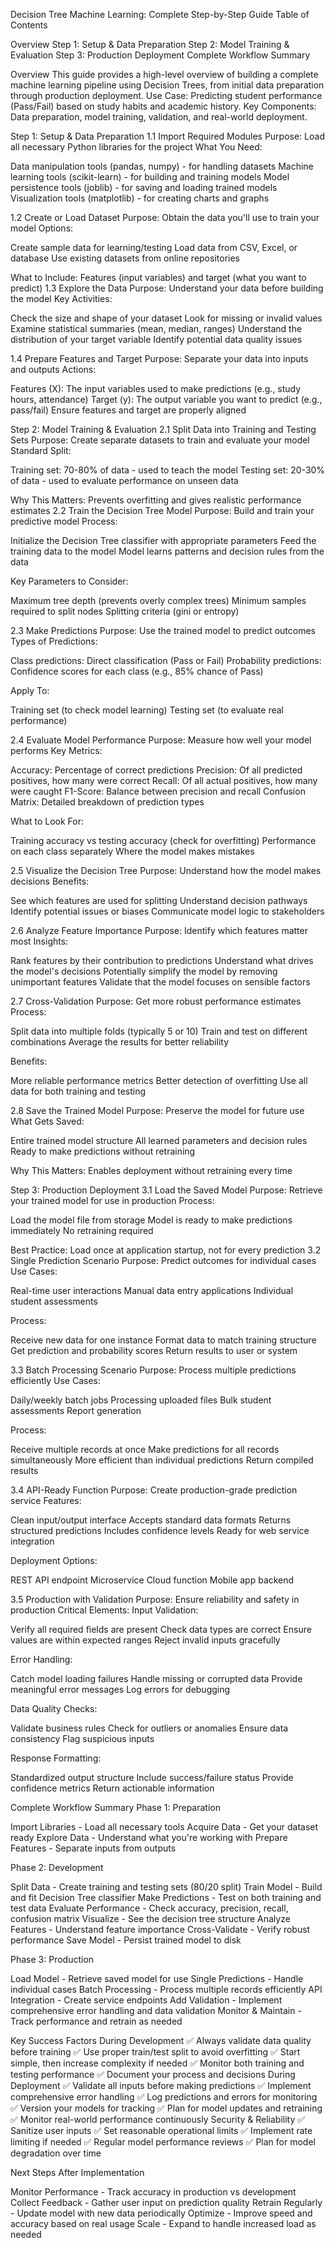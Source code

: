 Decision Tree Machine Learning: Complete Step-by-Step Guide
Table of Contents

Overview
Step 1: Setup & Data Preparation
Step 2: Model Training & Evaluation
Step 3: Production Deployment
Complete Workflow Summary


Overview
This guide provides a high-level overview of building a complete machine learning pipeline using Decision Trees, from initial data preparation through production deployment.
Use Case: Predicting student performance (Pass/Fail) based on study habits and academic history.
Key Components: Data preparation, model training, validation, and real-world deployment.

Step 1: Setup & Data Preparation
1.1 Import Required Modules
Purpose: Load all necessary Python libraries for the project
What You Need:

Data manipulation tools (pandas, numpy) - for handling datasets
Machine learning tools (scikit-learn) - for building and training models
Model persistence tools (joblib) - for saving and loading trained models
Visualization tools (matplotlib) - for creating charts and graphs

1.2 Create or Load Dataset
Purpose: Obtain the data you'll use to train your model
Options:

Create sample data for learning/testing
Load data from CSV, Excel, or database
Use existing datasets from online repositories

What to Include: Features (input variables) and target (what you want to predict)
1.3 Explore the Data
Purpose: Understand your data before building the model
Key Activities:

Check the size and shape of your dataset
Look for missing or invalid values
Examine statistical summaries (mean, median, ranges)
Understand the distribution of your target variable
Identify potential data quality issues

1.4 Prepare Features and Target
Purpose: Separate your data into inputs and outputs
Actions:

Features (X): The input variables used to make predictions (e.g., study hours, attendance)
Target (y): The output variable you want to predict (e.g., pass/fail)
Ensure features and target are properly aligned


Step 2: Model Training & Evaluation
2.1 Split Data into Training and Testing Sets
Purpose: Create separate datasets to train and evaluate your model
Standard Split:

Training set: 70-80% of data - used to teach the model
Testing set: 20-30% of data - used to evaluate performance on unseen data

Why This Matters: Prevents overfitting and gives realistic performance estimates
2.2 Train the Decision Tree Model
Purpose: Build and train your predictive model
Process:

Initialize the Decision Tree classifier with appropriate parameters
Feed the training data to the model
Model learns patterns and decision rules from the data

Key Parameters to Consider:

Maximum tree depth (prevents overly complex trees)
Minimum samples required to split nodes
Splitting criteria (gini or entropy)

2.3 Make Predictions
Purpose: Use the trained model to predict outcomes
Types of Predictions:

Class predictions: Direct classification (Pass or Fail)
Probability predictions: Confidence scores for each class (e.g., 85% chance of Pass)

Apply To:

Training set (to check model learning)
Testing set (to evaluate real performance)

2.4 Evaluate Model Performance
Purpose: Measure how well your model performs
Key Metrics:

Accuracy: Percentage of correct predictions
Precision: Of all predicted positives, how many were correct
Recall: Of all actual positives, how many were caught
F1-Score: Balance between precision and recall
Confusion Matrix: Detailed breakdown of prediction types

What to Look For:

Training accuracy vs testing accuracy (check for overfitting)
Performance on each class separately
Where the model makes mistakes

2.5 Visualize the Decision Tree
Purpose: Understand how the model makes decisions
Benefits:

See which features are used for splitting
Understand decision pathways
Identify potential issues or biases
Communicate model logic to stakeholders

2.6 Analyze Feature Importance
Purpose: Identify which features matter most
Insights:

Rank features by their contribution to predictions
Understand what drives the model's decisions
Potentially simplify the model by removing unimportant features
Validate that the model focuses on sensible factors

2.7 Cross-Validation
Purpose: Get more robust performance estimates
Process:

Split data into multiple folds (typically 5 or 10)
Train and test on different combinations
Average the results for better reliability

Benefits:

More reliable performance metrics
Better detection of overfitting
Use all data for both training and testing

2.8 Save the Trained Model
Purpose: Preserve the model for future use
What Gets Saved:

Entire trained model structure
All learned parameters and decision rules
Ready to make predictions without retraining

Why This Matters: Enables deployment without retraining every time

Step 3: Production Deployment
3.1 Load the Saved Model
Purpose: Retrieve your trained model for use in production
Process:

Load the model file from storage
Model is ready to make predictions immediately
No retraining required

Best Practice: Load once at application startup, not for every prediction
3.2 Single Prediction Scenario
Purpose: Predict outcomes for individual cases
Use Cases:

Real-time user interactions
Manual data entry applications
Individual student assessments

Process:

Receive new data for one instance
Format data to match training structure
Get prediction and probability scores
Return results to user or system

3.3 Batch Processing Scenario
Purpose: Process multiple predictions efficiently
Use Cases:

Daily/weekly batch jobs
Processing uploaded files
Bulk student assessments
Report generation

Process:

Receive multiple records at once
Make predictions for all records simultaneously
More efficient than individual predictions
Return compiled results

3.4 API-Ready Function
Purpose: Create production-grade prediction service
Features:

Clean input/output interface
Accepts standard data formats
Returns structured predictions
Includes confidence levels
Ready for web service integration

Deployment Options:

REST API endpoint
Microservice
Cloud function
Mobile app backend

3.5 Production with Validation
Purpose: Ensure reliability and safety in production
Critical Elements:
Input Validation:

Verify all required fields are present
Check data types are correct
Ensure values are within expected ranges
Reject invalid inputs gracefully

Error Handling:

Catch model loading failures
Handle missing or corrupted data
Provide meaningful error messages
Log errors for debugging

Data Quality Checks:

Validate business rules
Check for outliers or anomalies
Ensure data consistency
Flag suspicious inputs

Response Formatting:

Standardized output structure
Include success/failure status
Provide confidence metrics
Return actionable information


Complete Workflow Summary
Phase 1: Preparation

Import Libraries - Load all necessary tools
Acquire Data - Get your dataset ready
Explore Data - Understand what you're working with
Prepare Features - Separate inputs from outputs

Phase 2: Development

Split Data - Create training and testing sets (80/20 split)
Train Model - Build and fit Decision Tree classifier
Make Predictions - Test on both training and test data
Evaluate Performance - Check accuracy, precision, recall, confusion matrix
Visualize - See the decision tree structure
Analyze Features - Understand feature importance
Cross-Validate - Verify robust performance
Save Model - Persist trained model to disk

Phase 3: Production

Load Model - Retrieve saved model for use
Single Predictions - Handle individual cases
Batch Processing - Process multiple records efficiently
API Integration - Create service endpoints
Add Validation - Implement comprehensive error handling and data validation
Monitor & Maintain - Track performance and retrain as needed


Key Success Factors
During Development
✅ Always validate data quality before training
✅ Use proper train/test split to avoid overfitting
✅ Start simple, then increase complexity if needed
✅ Monitor both training and testing performance
✅ Document your process and decisions
During Deployment
✅ Validate all inputs before making predictions
✅ Implement comprehensive error handling
✅ Log predictions and errors for monitoring
✅ Version your models for tracking
✅ Plan for model updates and retraining
✅ Monitor real-world performance continuously
Security & Reliability
✅ Sanitize user inputs
✅ Set reasonable operational limits
✅ Implement rate limiting if needed
✅ Regular model performance reviews
✅ Plan for model degradation over time

Next Steps After Implementation

Monitor Performance - Track accuracy in production vs development
Collect Feedback - Gather user input on prediction quality
Retrain Regularly - Update model with new data periodically
Optimize - Improve speed and accuracy based on real usage
Scale - Expand to handle increased load as needed
